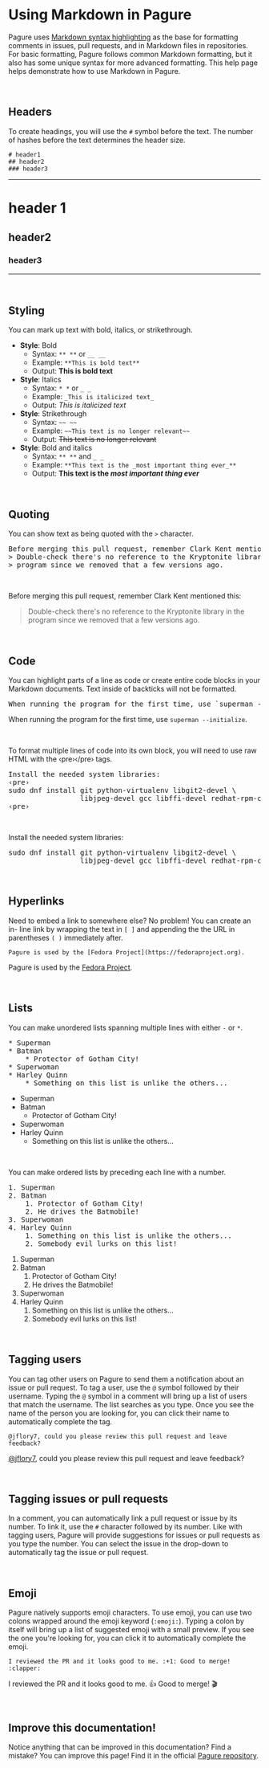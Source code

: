 Using Markdown in Pagure
========================
Pagure uses [Markdown syntax highlighting](https://daringfireball.net/projects/markdown/syntax)
as the base for formatting comments in issues, pull requests, and in
Markdown files in repositories. For basic formatting, Pagure follows
common Markdown formatting, but it also has some unique syntax for more
advanced formatting. This help page helps demonstrate how to use Markdown
in Pagure.

&nbsp;

## Headers

To create headings, you will use the `#` symbol before the text. The
number of hashes before the text determines the header size.

<pre><code># header1
## header2
### header3</code></pre>

<hr />

# header 1

## header2

### header3

<hr />

&nbsp;

## Styling

You can mark up text with bold, italics, or strikethrough.

* **Style**: Bold
    * Syntax: `** **` or `__ __`
    * Example: `**This is bold text**`
    * Output: **This is bold text**
* **Style**: Italics
    * Syntax: `* *` or `_ _`
    * Example: `_This is italicized text_`
    * Output: _This is italicized text_
* **Style**: Strikethrough
    * Syntax: `~~ ~~`
    * Example: `~~This text is no longer relevant~~`
    * Output: ~~This text is no longer relevant~~
* **Style**: Bold and italics
    * Syntax: `** **` and `_ _`
    * Example: `**This text is the _most important thing ever_**`
    * Output: **This text is the _most important thing ever_**

&nbsp;

## Quoting

You can show text as being quoted with the `>` character.

<pre>Before merging this pull request, remember Clark Kent mentioned this:
> Double-check there's no reference to the Kryptonite library in the
> program since we removed that a few versions ago.</pre>

&nbsp;

Before merging this pull request, remember Clark Kent mentioned this:
> Double-check there's no reference to the Kryptonite library in the
> program since we removed that a few versions ago.

&nbsp;

## Code

You can highlight parts of a line as code or create entire code blocks in
your Markdown documents. Text inside of backticks will not be formatted.

<pre>When running the program for the first time, use `superman --initialize`.</pre>

When running the program for the first time, use `superman --initialize`.

&nbsp;

To format multiple lines of code into its own block, you will need to use
raw HTML with the &lsaquo;pre&rsaquo;&lsaquo;/pre&rsaquo; tags.

<pre>Install the needed system libraries:
&lsaquo;pre&rsaquo;
sudo dnf install git python-virtualenv libgit2-devel \
                 libjpeg-devel gcc libffi-devel redhat-rpm-config
&lsaquo;pre&rsaquo;</pre>

&nbsp;

Install the needed system libraries:
<pre>
sudo dnf install git python-virtualenv libgit2-devel \
                 libjpeg-devel gcc libffi-devel redhat-rpm-config
</pre>

&nbsp;

## Hyperlinks

Need to embed a link to somewhere else? No problem! You can create an in-
line link by wrapping the text in `[ ]` and appending the the URL in
parentheses `( )` immediately after.

`Pagure is used by the [Fedora Project](https://fedoraproject.org).`

Pagure is used by the [Fedora Project](https://fedoraproject.org).

&nbsp;

## Lists

You can make unordered lists spanning multiple lines with either `-` or
`*`.

<pre>* Superman
* Batman
    * Protector of Gotham City!
* Superwoman
* Harley Quinn
    * Something on this list is unlike the others...</pre>

* Superman
* Batman
    * Protector of Gotham City!
* Superwoman
* Harley Quinn
    * Something on this list is unlike the others...

&nbsp;

You can make ordered lists by preceding each line with a number.

<pre>1. Superman
2. Batman
    1. Protector of Gotham City!
    2. He drives the Batmobile!
3. Superwoman
4. Harley Quinn
    1. Something on this list is unlike the others...
    2. Somebody evil lurks on this list!</pre>

1. Superman
2. Batman
    1. Protector of Gotham City!
    2. He drives the Batmobile!
3. Superwoman
4. Harley Quinn
    1. Something on this list is unlike the others...
    2. Somebody evil lurks on this list!

&nbsp;

## Tagging users

You can tag other users on Pagure to send them a notification about an
issue or pull request. To tag a user, use the `@` symbol followed by their
username. Typing the `@` symbol in a comment will bring up a list of users
that match the username. The list searches as you type. Once you see the
name of the person you are looking for, you can click their name to
automatically complete the tag.

`@jflory7, could you please review this pull request and leave feedback?`

[@jflory7](https://pagure.io/user/jflory7), could you please review this
pull request and leave feedback?

&nbsp;

## Tagging issues or pull requests

In a comment, you can automatically link a pull request or issue by its
number. To link it, use the `#` character followed by its number. Like
with tagging users, Pagure will provide suggestions for issues or pull
requests as you type the number. You can select the issue in the drop-down
to automatically tag the issue or pull request.

&nbsp;

## Emoji

Pagure natively supports emoji characters. To use emoji, you can use two
colons wrapped around the emoji keyword (`:emoji:`). Typing a colon by
itself will bring up a list of suggested emoji with a small preview. If
you see the one you're looking for, you can click it to automatically
complete the emoji.

`I reviewed the PR and it looks good to me. :+1: Good to merge! :clapper:`

I reviewed the PR and it looks good to me. :+1: Good to merge! :clapper:

&nbsp;

## Improve this documentation!

Notice anything that can be improved in this documentation? Find a
mistake? You can improve this page! Find it in the official [Pagure
repository](https://pagure.io/pagure/blob/master/f/doc/usage/markdown.md).

